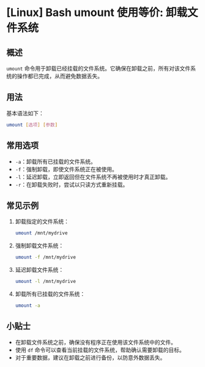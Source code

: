 # [Linux] Bash umount 使用等价: 卸载文件系统

## 概述
`umount` 命令用于卸载已经挂载的文件系统。它确保在卸载之前，所有对该文件系统的操作都已完成，从而避免数据丢失。

## 用法
基本语法如下：
```bash
umount [选项] [参数]
```

## 常用选项
- `-a`：卸载所有已挂载的文件系统。
- `-f`：强制卸载，即使文件系统正在被使用。
- `-l`：延迟卸载，立即返回但在文件系统不再被使用时才真正卸载。
- `-r`：在卸载失败时，尝试以只读方式重新挂载。

## 常见示例
1. 卸载指定的文件系统：
   ```bash
   umount /mnt/mydrive
   ```

2. 强制卸载文件系统：
   ```bash
   umount -f /mnt/mydrive
   ```

3. 延迟卸载文件系统：
   ```bash
   umount -l /mnt/mydrive
   ```

4. 卸载所有已挂载的文件系统：
   ```bash
   umount -a
   ```

## 小贴士
- 在卸载文件系统之前，确保没有程序正在使用该文件系统中的文件。
- 使用 `df` 命令可以查看当前挂载的文件系统，帮助确认需要卸载的目标。
- 对于重要数据，建议在卸载之前进行备份，以防意外数据丢失。